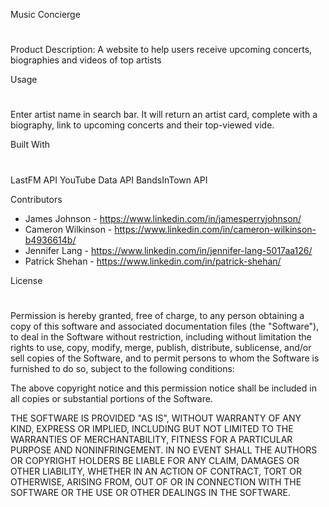 Music Concierge
#
Product Description: A website to help users receive upcoming concerts, biographies and videos of top artists

Usage
#
Enter artist name in search bar. It will return an artist card, complete with a biography, link to upcoming concerts and their top-viewed vide.

Built With
#
LastFM API
YouTube Data API
BandsInTown API

Contributors
 * James Johnson - https://www.linkedin.com/in/jamesperryjohnson/
 * Cameron Wilkinson - https://www.linkedin.com/in/cameron-wilkinson-b4936614b/
 * Jennifer Lang - https://www.linkedin.com/in/jennifer-lang-5017aa126/
 * Patrick Shehan - https://www.linkedin.com/in/patrick-shehan/


License
#
Permission is hereby granted, free of charge, to any person obtaining a copy
of this software and associated documentation files (the "Software"), to deal
in the Software without restriction, including without limitation the rights
to use, copy, modify, merge, publish, distribute, sublicense, and/or sell
copies of the Software, and to permit persons to whom the Software is
furnished to do so, subject to the following conditions:

The above copyright notice and this permission notice shall be included in
all copies or substantial portions of the Software.

THE SOFTWARE IS PROVIDED "AS IS", WITHOUT WARRANTY OF ANY KIND, EXPRESS OR
IMPLIED, INCLUDING BUT NOT LIMITED TO THE WARRANTIES OF MERCHANTABILITY,
FITNESS FOR A PARTICULAR PURPOSE AND NONINFRINGEMENT. IN NO EVENT SHALL THE
AUTHORS OR COPYRIGHT HOLDERS BE LIABLE FOR ANY CLAIM, DAMAGES OR OTHER
LIABILITY, WHETHER IN AN ACTION OF CONTRACT, TORT OR OTHERWISE, ARISING FROM,
OUT OF OR IN CONNECTION WITH THE SOFTWARE OR THE USE OR OTHER DEALINGS IN
THE SOFTWARE.
